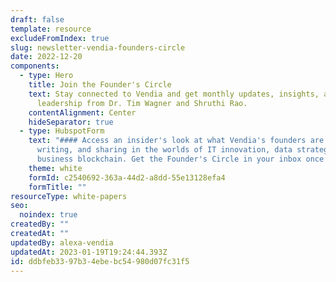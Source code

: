 ```yaml
---
draft: false
template: resource
excludeFromIndex: true
slug: newsletter-vendia-founders-circle
date: 2022-12-20
components:
  - type: Hero
    title: Join the Founder's Circle
    text: Stay connected to Vendia and get monthly updates, insights, and thought
      leadership from Dr. Tim Wagner and Shruthi Rao.
    contentAlignment: Center
    hideSeparator: true
  - type: HubspotForm
    text: "#### Access an insider's look at what Vendia's founders are reading,
      writing, and sharing in the worlds of IT innovation, data strategy, and
      business blockchain. Get the Founder's Circle in your inbox once a month."
    theme: white
    formId: c2540692-363a-44d2-a8dd-55e13128efa4
    formTitle: ""
resourceType: white-papers
seo:
  noindex: true
createdBy: ""
createdAt: ""
updatedBy: alexa-vendia
updatedAt: 2023-01-19T19:24:44.393Z
id: ddbfeb33-97b3-4ebe-bc54-980d07fc31f5
---
```

